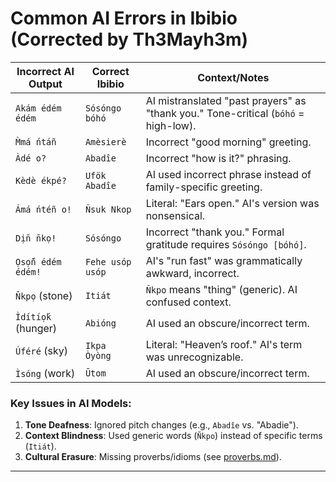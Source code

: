 # Common AI Errors in Ibibio (Corrected by Th3Mayh3m)

| Incorrect AI Output       | Correct Ibibio       | Context/Notes                                                                 |
|---------------------------|----------------------|------------------------------------------------------------------------------|
| `Akám édém édém`          | `Sósóngo bóhó`       | AI mistranslated "past prayers" as "thank you." Tone-critical (`bóhó` = high-low). |
| `M̀má ńtáñ`               | `Amèsierè`           | Incorrect "good morning" greeting.                                          |
| `Àdé o?`                  | `Abadîe`             | Incorrect "how is it?" phrasing.                   |
| `Kèdè ékpé?`              | `Ufök Abadîe`        | AI used incorrect phrase instead of family-specific greeting.                  |
| `Ámá ńtéñ o!`             | `Ñsuk Nkop`          | Literal: "Ears open." AI's version was nonsensical.                         |
| `Dịn̄ n̄kọ!`                | `Sósóngo`            | Incorrect "thank you." Formal gratitude requires `Sósóngo [bóhó]`.          |
| `Ọsọ́ñ édém édém!`         | `Fehe usóp usóp`     | AI's "run fast" was grammatically awkward, incorrect.|
| `N̄kpọ` (stone)            | `Itiát`              | `Ñkpo` means "thing" (generic). AI confused context.                        |
| `Ìdítíọ́k` (hunger)       | `Abióng`             | AI used an obscure/incorrect term.                                          |
| `Úféré` (sky)             | `Ikpa Òyòng`         | Literal: "Heaven’s roof." AI's term was unrecognizable.                     |
| `Ìsóng` (work)            | `Ūtom`               | AI used an obscure/incorrect term.                                     |

### Key Issues in AI Models:
1. **Tone Deafness**: Ignored pitch changes (e.g., `Abadîe` vs. "Abadie").
2. **Context Blindness**: Used generic words (`Ñkpo`) instead of specific terms (`Itiát`).
3. **Cultural Erasure**: Missing proverbs/idioms (see [proverbs.md](examples/proverbs.md)).

---
